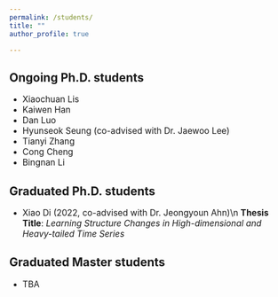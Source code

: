 ```yaml
---
permalink: /students/
title: ""
author_profile: true

---
```


## Ongoing Ph.D. students

* <span style="font-size:1.1em;">Xiaochuan Lis</span>  
* <span style="font-size:1.1em;">Kaiwen Han</span>            
* <span style="font-size:1.1em;">Dan Luo</span>      
* <span style="font-size:1.1em;">Hyunseok Seung (co-advised with Dr. Jaewoo Lee)</span>           
* <span style="font-size:1.1em;">Tianyi Zhang</span>     
* <span style="font-size:1.1em;">Cong Cheng</span>     
* <span style="font-size:1.1em;">Bingnan Li</span>   



## Graduated Ph.D. students

* <span style="font-size:1.1em;">Xiao Di (2022, co-advised with Dr. Jeongyoun Ahn)\n
**Thesis Title**: _Learning Structure Changes in High-dimensional and Heavy-tailed Time Series_</span>   


<!--
## Editorial Service
* <span style="font-size:1.1em;">2022 - Present: Associate Editor, Statistics: A Jnl of Theor. & Appl. Stat </span>   
-->

## Graduated Master students
* <span style="font-size:1.1em;">TBA</span>    
